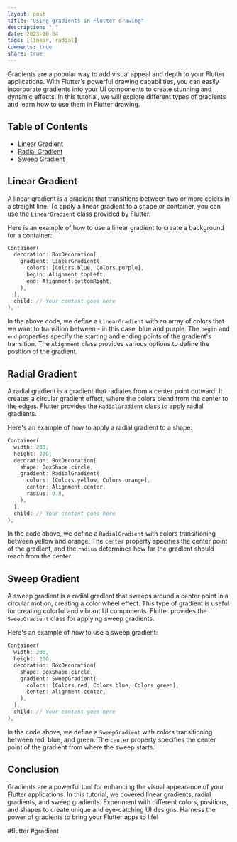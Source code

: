```yaml
---
layout: post
title: "Using gradients in Flutter drawing"
description: " "
date: 2023-10-04
tags: [linear, radial]
comments: true
share: true
---
```


Gradients are a popular way to add visual appeal and depth to your Flutter applications. With Flutter's powerful drawing capabilities, you can easily incorporate gradients into your UI components to create stunning and dynamic effects. In this tutorial, we will explore different types of gradients and learn how to use them in Flutter drawing.

## Table of Contents
- [Linear Gradient](#linear-gradient)
- [Radial Gradient](#radial-gradient)
- [Sweep Gradient](#sweep-gradient)

## Linear Gradient <a name="linear-gradient"></a>
A linear gradient is a gradient that transitions between two or more colors in a straight line. To apply a linear gradient to a shape or container, you can use the `LinearGradient` class provided by Flutter.

Here is an example of how to use a linear gradient to create a background for a container:

```dart
Container(
  decoration: BoxDecoration(
    gradient: LinearGradient(
      colors: [Colors.blue, Colors.purple],
      begin: Alignment.topLeft,
      end: Alignment.bottomRight,
    ),
  ),
  child: // Your content goes here
),
```

In the above code, we define a `LinearGradient` with an array of colors that we want to transition between - in this case, blue and purple. The `begin` and `end` properties specify the starting and ending points of the gradient's transition. The `Alignment` class provides various options to define the position of the gradient.

## Radial Gradient <a name="radial-gradient"></a>
A radial gradient is a gradient that radiates from a center point outward. It creates a circular gradient effect, where the colors blend from the center to the edges. Flutter provides the `RadialGradient` class to apply radial gradients.

Here's an example of how to apply a radial gradient to a shape:

```dart
Container(
  width: 200,
  height: 200,
  decoration: BoxDecoration(
    shape: BoxShape.circle,
    gradient: RadialGradient(
      colors: [Colors.yellow, Colors.orange],
      center: Alignment.center,
      radius: 0.8,
    ),
  ),
  child: // Your content goes here
),
```

In the code above, we define a `RadialGradient` with colors transitioning between yellow and orange. The `center` property specifies the center point of the gradient, and the `radius` determines how far the gradient should reach from the center.

## Sweep Gradient <a name="sweep-gradient"></a>
A sweep gradient is a radial gradient that sweeps around a center point in a circular motion, creating a color wheel effect. This type of gradient is useful for creating colorful and vibrant UI components. Flutter provides the `SweepGradient` class for applying sweep gradients.

Here's an example of how to use a sweep gradient:

```dart
Container(
  width: 200,
  height: 200,
  decoration: BoxDecoration(
    shape: BoxShape.circle,
    gradient: SweepGradient(
      colors: [Colors.red, Colors.blue, Colors.green],
      center: Alignment.center,
    ),
  ),
  child: // Your content goes here
),
```

In the code above, we define a `SweepGradient` with colors transitioning between red, blue, and green. The `center` property specifies the center point of the gradient from where the sweep starts.

## Conclusion
Gradients are a powerful tool for enhancing the visual appearance of your Flutter applications. In this tutorial, we covered linear gradients, radial gradients, and sweep gradients. Experiment with different colors, positions, and shapes to create unique and eye-catching UI designs. Harness the power of gradients to bring your Flutter apps to life!

#flutter #gradient